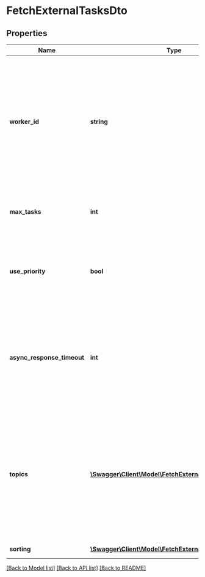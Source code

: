 # FetchExternalTasksDto

## Properties
Name | Type | Description | Notes
------------ | ------------- | ------------- | -------------
**worker_id** | **string** | **Mandatory.** The id of the worker on which behalf tasks are fetched. The returned tasks are locked for that worker and can only be completed when providing the same worker id. | 
**max_tasks** | **int** | **Mandatory.** The maximum number of tasks to return. | 
**use_priority** | **bool** | A &#x60;boolean&#x60; value, which indicates whether the task should be fetched based on its priority or arbitrarily. | [optional] 
**async_response_timeout** | **int** | The [Long Polling](https://docs.camunda.org/manual/7.21/user-guide/process-engine/external-tasks/#long-polling-to-fetch-and-lock-external-tasks) timeout in milliseconds.  **Note:** The value cannot be set larger than 1.800.000 milliseconds (corresponds to 30 minutes). | [optional] 
**topics** | [**\Swagger\Client\Model\FetchExternalTaskTopicDto[]**](FetchExternalTaskTopicDto.md) | A JSON array of topic objects for which external tasks should be fetched. The returned tasks may be arbitrarily distributed among these topics. Each topic object has the following properties: | [optional] 
**sorting** | [**\Swagger\Client\Model\FetchExternalTasksDtoSorting[]**](FetchExternalTasksDtoSorting.md) | Apply sorting of the result | [optional] 

[[Back to Model list]](../../README.md#documentation-for-models) [[Back to API list]](../../README.md#documentation-for-api-endpoints) [[Back to README]](../../README.md)

